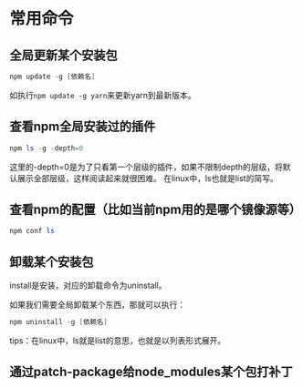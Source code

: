 # 常用命令

## 全局更新某个安装包

```powershell
npm update -g [依赖名]
```

如执行`npm update -g yarn`来更新yarn到最新版本。

## 查看npm全局安装过的插件

```powershell
npm ls -g -depth=0
```
这里的-depth=0是为了只看第一个层级的插件，如果不限制depth的层级，将默认展示全部层级，这样阅读起来就很困难。
在linux中，ls也就是list的简写。

## 查看npm的配置（比如当前npm用的是哪个镜像源等）

```powershell
npm conf ls
```

## 卸载某个安装包

install是安装，对应的卸载命令为uninstall。

如果我们需要全局卸载某个东西，那就可以执行：

```powershell
npm uninstall -g [依赖名]
```

tips：在linux中，ls就是list的意思，也就是以列表形式展开。

## 通过patch-package给node_modules某个包打补丁
